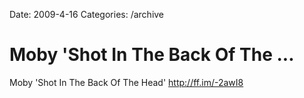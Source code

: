 Date: 2009-4-16
Categories: /archive

# Moby 'Shot In The Back Of The ...

Moby 'Shot In The Back Of The Head' <a href="http://ff.im/-2awI8" rel="nofollow">http://ff.im/-2awI8</a>
